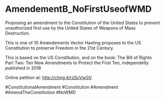 # AmendementB_NoFirstUseofWMD
Proposing an amendment to the Constitution of the United States to prevent unauthorized first use by the United States of Weapons of Mass Destruction.

This is one of 10 Amendements Vector Hasting proposes to the US Constitution to preserve Freedom in the 21st Century.

This is based on the US Constitution, and on the book: The Bill of Rights Part Two: Ten New Amendments to Protect the First Ten, independetly published in 2018

Online petition at: http://chng.it/rzScVwGV

#ConstitutionalAmendment #Constitution #Amendment #AmendTheConstitution #NoWMD
